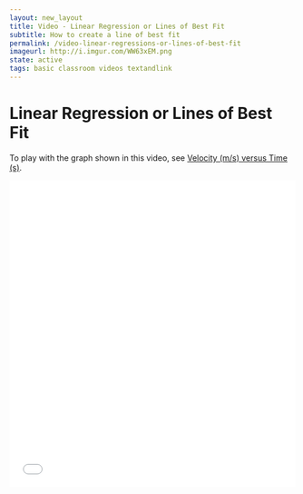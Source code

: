 ```yaml
---
layout: new_layout
title: Video - Linear Regression or Lines of Best Fit
subtitle: How to create a line of best fit
permalink: /video-linear-regressions-or-lines-of-best-fit
imageurl: http://i.imgur.com/WW63xEM.png
state: active
tags: basic classroom videos textandlink
---
```


# Linear Regression or Lines of Best Fit

To play with the graph shown in this video, see [Velocity (m/s) versus Time (s)](https://plot.ly/37/~cimar/).

<iframe src="//player.vimeo.com/video/102272367" width="100%" height="540" frameborder="0" webkitallowfullscreen mozallowfullscreen allowfullscreen></iframe>
